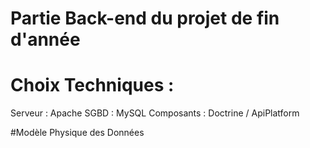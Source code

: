 # Partie Back-end du projet de fin d'année 

# Choix Techniques :

Serveur : Apache
SGBD : MySQL
Composants : Doctrine / ApiPlatform

#Modèle Physique des Données 


